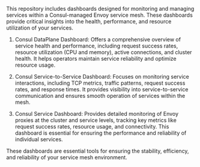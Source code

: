 This repository includes dashboards designed for monitoring and managing services within a Consul-managed Envoy service mesh. These dashboards provide critical insights into the health, performance, and resource utilization of your services.

1. Consul DataPlane Dashboard: Offers a comprehensive overview of service health and performance, including request success rates, resource utilization (CPU and memory), active connections, and cluster health. It helps operators maintain service reliability and optimize resource usage.

2. Consul Service-to-Service Dashboard: Focuses on monitoring service interactions, including TCP metrics, traffic patterns, request success rates, and response times. It provides visibility into service-to-service communication and ensures smooth operation of services within the mesh.

3. Consul Service Dashboard: Provides detailed monitoring of Envoy proxies at the cluster and service levels, tracking key metrics like request success rates, resource usage, and connectivity. This dashboard is essential for ensuring the performance and reliability of individual services.

These dashboards are essential tools for ensuring the stability, efficiency, and reliability of your service mesh environment.

